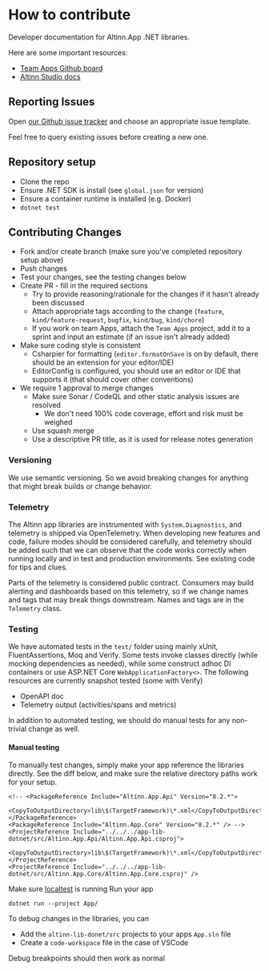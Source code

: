 # How to contribute

Developer documentation for Altinn.App .NET libraries.

Here are some important resources:

  * [Team Apps Github board](https://github.com/orgs/Altinn/projects/39/views/2)
  * [Altinn Studio docs](https://docs.altinn.studio/)

## Reporting Issues

Open [our Github issue tracker](https://github.com/Altinn/app-lib-dotnet/issues/new/choose)
and choose an appropriate issue template.

Feel free to query existing issues before creating a new one.

## Repository setup

* Clone the repo
* Ensure .NET SDK is install (see `global.json` for  version)
* Ensure a container runtime is installed (e.g. Docker)
* `dotnet test`

## Contributing Changes

* Fork and/or create branch (make sure you've completed repository setup above)
* Push changes
* Test your changes, see the testing changes below
* Create PR - fill in the required sections
  * Try to provide reasoning/rationale for the changes if it hasn't already been discussed
  * Attach appropriate tags according to the change (`feature`, `kind/feature-request`, `bugfix`, `kind/bug`, `kind/chore`)
  * If you work on team Apps, attach the `Team Apps` project, add it to a sprint and input an estimate (if an issue isn't already added)
* Make sure coding style is consistent
  * Csharpier for formatting (`editor.formatOnSave` is on by default, there should be an extension for your editor/IDE)
  * EditorConfig is configured, you should use an editor or IDE that supports it (that should cover other conventions)
* We require 1 approval to merge changes
  * Make sure Sonar / CodeQL and other static analysis issues are resolved
    * We don't need 100% code coverage, effort and risk must be weighed
  * Use squash merge
  * Use a descriptive PR title, as it is used for release notes generation

### Versioning

We use semantic versioning. So we avoid breaking changes for anything that might break builds or change behavior.

### Telemetry

The Altinn app libraries are instrumented with `System.Diagnostics`, and telemetry is shipped via OpenTelemetry.
When developing new features and code, failure modes should be considered carefully, and telemetry should be added
such that we can observe that the code works correctly when running locally and in test and production environments.
See existing code for tips and clues.

Parts of the telemetry is considered public contract.
Consumers may build alerting and dashboards based on this telemetry, so if we change names and tags
that may break things downstream. Names and tags are in the `Telemetry` class.

### Testing

We have automated tests in the `test/` folder using mainly xUnit, FluentAssertions, Moq and Verify.
Some tests invoke classes directly (while mocking dependencies as needed),
while some construct adhoc DI containers or use ASP.NET Core `WebApplicationFactory<>`.
The following resources are currently snapshot tested (some with Verify)

* OpenAPI doc
* Telemetry output (activities/spans and metrics)

In addition to automated testing, we should do manual tests for any non-trivial change as well.

#### Manual testing

To manually test changes, simply make your app reference the libraries directly. See the diff below,
and make sure the relative directory paths work for your setup.

```csproj
<!-- <PackageReference Include="Altinn.App.Api" Version="8.2.*">
    <CopyToOutputDirectory>lib\$(TargetFramework)\*.xml</CopyToOutputDirectory>
</PackageReference>
<PackageReference Include="Altinn.App.Core" Version="8.2.*" /> -->
<ProjectReference Include="../../../app-lib-dotnet/src/Altinn.App.Api/Altinn.App.Api.csproj">
    <CopyToOutputDirectory>lib\$(TargetFramework)\*.xml</CopyToOutputDirectory>
</ProjectReference>
<ProjectReference Include="../../../app-lib-dotnet/src/Altinn.App.Core/Altinn.App.Core.csproj" />
```

Make sure [localtest](https://github.com/Altinn/app-localtest) is running
Run your app

```shell
dotnet run --project App/
```

To debug changes in the libraries, you can

* Add the `altinn-lib-donet/src` projects to your apps `App.sln` file
* Create a `code-workspace` file in the case of VSCode

Debug breakpoints should then work as normal
